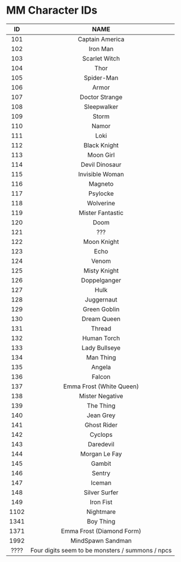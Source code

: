 # MM Character IDs

|  ID  | NAME | 
| :--: | :--: |
| 101 | Captain America |
| 102 | Iron Man |
| 103 | Scarlet Witch |
| 104 | Thor |
| 105 | Spider-Man |
| 106 | Armor |
| 107 | Doctor Strange |
| 108 | Sleepwalker |
| 109 | Storm |
| 110 | Namor |
| 111 | Loki |
| 112 | Black Knight |
| 113 | Moon Girl |
| 114 | Devil Dinosaur | 
| 115 | Invisible Woman |
| 116 | Magneto |
| 117 | Psylocke |
| 118 | Wolverine |
| 119 | Mister Fantastic |
| 120 | Doom | 
| 121 | ??? |
| 122 | Moon Knight |
| 123 | Echo |
| 124 | Venom |
| 125 | Misty Knight |
| 126 | Doppelganger |
| 127 | Hulk |
| 128 | Juggernaut |
| 129 | Green Goblin |
| 130 | Dream Queen |
| 131 | Thread |
| 132 | Human Torch |
| 133 | Lady Bullseye |
| 134 | Man Thing |
| 135 | Angela |
| 136 | Falcon |
| 137 | Emma Frost (White Queen) |
| 138 | Mister Negative |
| 139 | The Thing |
| 140 | Jean Grey |
| 141 | Ghost Rider |
| 142 | Cyclops |
| 143 | Daredevil |
| 144 | Morgan Le Fay |
| 145 | Gambit |
| 146 | Sentry |
| 147 | Iceman | 
| 148 | Silver Surfer |
| 149 | Iron Fist |
| 1102 | Nightmare |
| 1341 | Boy Thing
| 1371 | Emma Frost (Diamond Form) |
| 1992 | MindSpawn Sandman |
| ???? | Four digits seem to be monsters / summons / npcs |

